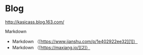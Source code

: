 # Blog

http://kasicass.blog.163.com/


Markdown

 * Markdown （[https://www.jianshu.com/p/1e402922ee32][1]）
 * Markdown （[https://maxiang.io/][2]）


[1]: https://www.jianshu.com/p/1e402922ee32
[2]: https://maxiang.io/
